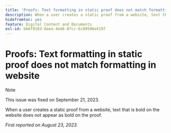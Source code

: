 ```yaml
---
title: 'Proofs: Text formatting in static proof does not match formatting in website'
description: When a user creates a static proof from a website, text that is bold on the website does not appear as bold on the proof.
hidefromtoc: yes
feature: Digital Content and Documents
exl-id: bb6f9183-0aea-4ed6-87cc-6c89596e4197
---
```

# Proofs: Text formatting in static proof does not match formatting in website

<!--WF, WFP TOCs-->

>[!NOTE]
>
>This issue was fixed on September 21, 2023.

When a user creates a static proof from a website, text that is bold on the website does not appear as bold on the proof.

_First reported on August 23, 2023._
